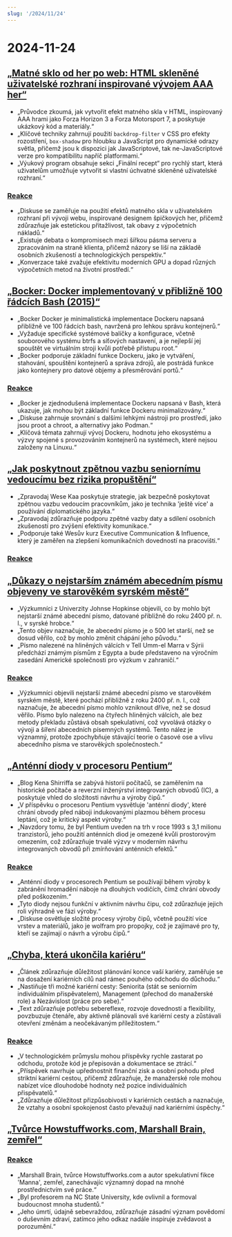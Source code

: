 ```yaml
---
slug: '/2024/11/24'
---
```


# 2024-11-24

## [„Matné sklo od her po web: HTML skleněné uživatelské rozhraní inspirované vývojem AAA her“](https://www.tyleo.com/html-glass.html)

- „Průvodce zkoumá, jak vytvořit efekt matného skla v HTML, inspirovaný AAA hrami jako Forza Horizon 3 a Forza Motorsport 7, a poskytuje ukázkový kód a materiály.“
- „Klíčové techniky zahrnují použití `backdrop-filter` v CSS pro efekty rozostření, `box-shadow` pro hloubku a JavaScript pro dynamické odrazy světla, přičemž jsou k dispozici jak JavaScriptové, tak ne-JavaScriptové verze pro kompatibilitu napříč platformami.“
- „Výukový program obsahuje sekci „Finální recept“ pro rychlý start, která uživatelům umožňuje vytvořit si vlastní úchvatné skleněné uživatelské rozhraní.“

### [Reakce](https://news.ycombinator.com/item?id=42225481)

- „Diskuse se zaměřuje na použití efektů matného skla v uživatelském rozhraní při vývoji webu, inspirované designem špičkových her, přičemž zdůrazňuje jak estetickou přitažlivost, tak obavy z výpočetních nákladů.“
- „Existuje debata o kompromisech mezi šířkou pásma serveru a zpracováním na straně klienta, přičemž názory se liší na základě osobních zkušeností a technologických perspektiv.“
- „Konverzace také zvažuje efektivitu moderních GPU a dopad různých výpočetních metod na životní prostředí.“

## [„Bocker: Docker implementovaný v přibližně 100 řádcích Bash (2015)“](https://github.com/p8952/bocker)

- „Bocker Docker je minimalistická implementace Dockeru napsaná přibližně ve 100 řádcích bash, navržená pro lehkou správu kontejnerů.“
- „Vyžaduje specifické systémové balíčky a konfigurace, včetně souborového systému btrfs a síťových nastavení, a je nejlepší jej spouštět ve virtuálním stroji kvůli potřebě přístupu root.“
- „Bocker podporuje základní funkce Dockeru, jako je vytváření, stahování, spouštění kontejnerů a správa zdrojů, ale postrádá funkce jako kontejnery pro datové objemy a přesměrování portů.“

### [Reakce](https://news.ycombinator.com/item?id=42224670)

- „Bocker je zjednodušená implementace Dockeru napsaná v Bash, která ukazuje, jak mohou být základní funkce Dockeru minimalizovány.“
- „Diskuse zahrnuje srovnání s dalšími lehkými nástroji pro prostředí, jako jsou proot a chroot, a alternativy jako Podman.“
- „Klíčová témata zahrnují vývoj Dockeru, hodnotu jeho ekosystému a výzvy spojené s provozováním kontejnerů na systémech, které nejsou založeny na Linuxu.“

## [„Jak poskytnout zpětnou vazbu seniornímu vedoucímu bez rizika propuštění“](https://newsletter.weskao.com/p/how-to-give-a-senior-leader-feedback-without-getting-fired)

- „Zpravodaj Wese Kaa poskytuje strategie, jak bezpečně poskytovat zpětnou vazbu vedoucím pracovníkům, jako je technika 'ještě více' a používání diplomatického jazyka.“
- „Zpravodaj zdůrazňuje podporu zpětné vazby daty a sdílení osobních zkušeností pro zvýšení efektivity komunikace.“
- „Podporuje také Wesův kurz Executive Communication & Influence, který je zaměřen na zlepšení komunikačních dovedností na pracovišti.“

### [Reakce](https://news.ycombinator.com/item?id=42223099)

## [„Důkazy o nejstarším známém abecedním písmu objeveny ve starověkém syrském městě“](https://hub.jhu.edu/2024/11/21/ancient-alphabet-discovered-syria/)

- „Výzkumníci z Univerzity Johnse Hopkinse objevili, co by mohlo být nejstarší známé abecední písmo, datované přibližně do roku 2400 př. n. l., v syrské hrobce.“
- „Tento objev naznačuje, že abecední písmo je o 500 let starší, než se dosud věřilo, což by mohlo změnit chápání jeho původu.“
- „Písmo nalezené na hliněných válcích v Tell Umm-el Marra v Sýrii předchází známým písmům z Egypta a bude představeno na výročním zasedání Americké společnosti pro výzkum v zahraničí.“

### [Reakce](https://news.ycombinator.com/item?id=42224330)

- „Výzkumníci objevili nejstarší známé abecední písmo ve starověkém syrském městě, které pochází přibližně z roku 2400 př. n. l., což naznačuje, že abecední písmo mohlo vzniknout dříve, než se dosud věřilo. Písmo bylo nalezeno na čtyřech hliněných válcích, ale bez metody překladu zůstává obsah spekulativní, což vyvolává otázky o vývoji a šíření abecedních písemných systémů. Tento nález je významný, protože zpochybňuje stávající teorie o časové ose a vlivu abecedního písma ve starověkých společnostech.“

## [„Anténní diody v procesoru Pentium“](http://www.righto.com/2024/11/antenna-diodes-in-pentium-processor.html)

- „Blog Kena Shirriffa se zabývá historií počítačů, se zaměřením na historické počítače a reverzní inženýrství integrovaných obvodů (IC), a poskytuje vhled do složitosti návrhu a výroby čipů.“
- „V příspěvku o procesoru Pentium vysvětluje 'anténní diody', které chrání obvody před náboji indukovanými plazmou během procesu leptání, což je kritický aspekt výroby.“
- „Navzdory tomu, že byl Pentium uveden na trh v roce 1993 s 3,1 milionu tranzistorů, jeho použití anténních diod je omezené kvůli prostorovým omezením, což zdůrazňuje trvalé výzvy v moderním návrhu integrovaných obvodů při zmírňování anténních efektů.“

### [Reakce](https://news.ycombinator.com/item?id=42223690)

- „Anténní diody v procesorech Pentium se používají během výroby k zabránění hromadění náboje na dlouhých vodičích, čímž chrání obvody před poškozením.“
- „Tyto diody nejsou funkční v aktivním návrhu čipu, což zdůrazňuje jejich roli výhradně ve fázi výroby.“
- „Diskuse osvětluje složité procesy výroby čipů, včetně použití více vrstev a materiálů, jako je wolfram pro propojky, což je zajímavé pro ty, kteří se zajímají o návrh a výrobu čipů.“

## [„Chyba, která ukončila kariéru“](https://bitfieldconsulting.com/posts/career)

- „Článek zdůrazňuje důležitost plánování konce vaší kariéry, zaměřuje se na dosažení kariérních cílů nad rámec pouhého odchodu do důchodu.“
- „Nastiňuje tři možné kariérní cesty: Seniorita (stát se seniorním individuálním přispěvatelem), Management (přechod do manažerské role) a Nezávislost (práce pro sebe).“
- „Text zdůrazňuje potřebu sebereflexe, rozvoje dovedností a flexibility, povzbuzuje čtenáře, aby aktivně plánovali své kariérní cesty a zůstávali otevření změnám a neočekávaným příležitostem.“

### [Reakce](https://news.ycombinator.com/item?id=42228538)

- „V technologickém průmyslu mohou příspěvky rychle zastarat po odchodu, protože kód je přepisován a dokumentace se ztrácí.“
- „Příspěvek navrhuje upřednostnit finanční zisk a osobní pohodu před striktní kariérní cestou, přičemž zdůrazňuje, že manažerské role mohou nabízet více dlouhodobé hodnoty než pozice individuálních přispěvatelů.“
- „Zdůrazňuje důležitost přizpůsobivosti v kariérních cestách a naznačuje, že vztahy a osobní spokojenost často převažují nad kariérními úspěchy.“

## [„Tvůrce Howstuffworks.com, Marshall Brain, zemřel“](https://www.wral.com/news/local/nc-state-marshall-brain-dies-november-2024/)

### [Reakce](https://news.ycombinator.com/item?id=42228759)

- „Marshall Brain, tvůrce Howstuffworks.com a autor spekulativní fikce 'Manna', zemřel, zanechávajíc významný dopad na mnohé prostřednictvím své práce.“
- „Byl profesorem na NC State University, kde ovlivnil a formoval budoucnost mnoha studentů.“
- „Jeho úmrtí, údajně sebevraždou, zdůrazňuje zásadní význam povědomí o duševním zdraví, zatímco jeho odkaz nadále inspiruje zvědavost a porozumění.“

<head>
  <meta property="og:title" content="„Matné sklo od her po web: HTML skleněné uživatelské rozhraní inspirované vývojem AAA her“" />
  <meta property="og:type" content="website" />
  <meta property="og:image" content="https://og.cho.sh/api/og/?title=%E2%80%9EMatn%C3%A9%20sklo%20od%20her%20po%20web%3A%20HTML%20sklen%C4%9Bn%C3%A9%20u%C5%BEivatelsk%C3%A9%20rozhran%C3%AD%20inspirovan%C3%A9%20v%C3%BDvojem%20AAA%20her%E2%80%9C&subheading=ned%C4%9Ble%2024.%20listopadu%202024%3A%20Hacker%20News%20Shrnut%C3%AD" />
</head>
